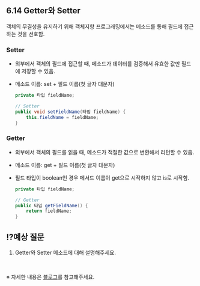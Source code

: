 ## 6.14 Getter와 Setter

객체의 무결성을 유지하기 위해 객체지향 프로그래밍에서는 메소드를 통해 필드에 접근하는 것을 선호함.

### Setter
- 외부에서 객체의 필드에 접근할 때, 메소드가 데이터를 검증해서 유효한 값만 필드에 저장할 수 있음.
- 메소드 이름: set + 필드 이름(첫 글자 대문자)

  ```java
  private 타입 fieldName;

  // Setter
  public void setFieldName(타입 fieldName) {
      this.fieldName = fieldName;
  }
  ```

### Getter
- 외부에서 객체의 필드를 읽을 때, 메소드가 적절한 값으로 변환해서 리턴할 수 있음.
- 메소드 이름: get + 필드 이름(첫 글자 대문자)
- 필드 타입이 boolean인 경우 메서드 이름이 get으로 시작하지 않고 is로 시작함.

  ```java
  private 타입 fieldName;

  // Getter
  public 타입 getFieldName() {
      return fieldName;
  }
  ```

## ⁉️예상 질문

1. Getter와 Setter 메소드에 대해 설명해주세요.

&nbsp;

※ 자세한 내용은 [블로그](https://mandusitstudy.tistory.com/325)를 참고해주세요.
